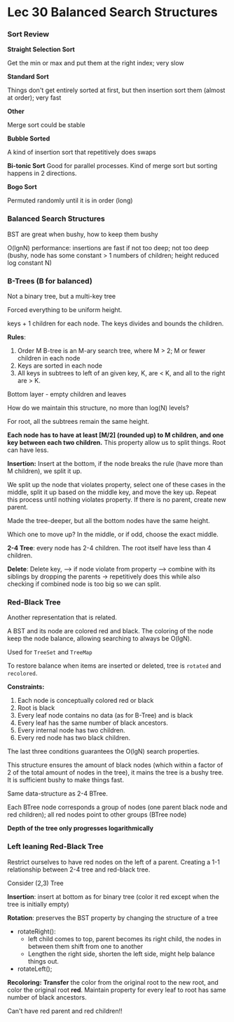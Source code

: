 # Lec 30 Balanced Search Structures

### Sort Review

**Straight Selection Sort**

Get the min or max and put them at the right index; very slow

**Standard Sort**

Things don't get entirely sorted at first, but then insertion sort them (almost at order); very fast

**Other**

Merge sort could be stable

**Bubble Sorted**

A kind of insertion sort that repetitively does swaps

**Bi-tonic Sort**
Good for parallel processes. Kind of merge sort but sorting happens in 2 directions.

**Bogo Sort**

Permuted randomly until it is in order (long)

 ### Balanced Search Structures

BST are great when bushy, how to keep them bushy

O(lgnN) performance: insertions are fast if not too deep; not too deep (bushy, node has some constant > 1 numbers of children; height reduced log constant N)

### B-Trees (B for balanced)

Not a binary tree, but a multi-key tree

Forced everything to be uniform height.

keys + 1 children for each node. The keys divides and bounds the children.

**Rules**:

1. Order M B-tree is an M-ary search tree, where M > 2; M or fewer children in each node
2. Keys are sorted in each node
3. All keys in subtrees to left of an given key, K, are < K, and all to the right are > K.

Bottom layer - empty children and leaves

How do we maintain this structure, no more than log(N) levels?



For root, all the subtrees remain the same height.

**Each node has to have at least [M/2] (rounded up) to M children, and one key between each two children.** This property allow us to split things.
Root can have less. 



**Insertion:** Insert at the bottom, if the node breaks the rule (have more than M children), we split it up.

We split up the node that violates property, select one of these cases in the middle, split it up based on the middle key, and move the key up. Repeat this process until nothing violates property. If there is no parent, create new parent.

Made the tree-deeper, but all the bottom nodes have the same height.





Which one to move up? In the middle, or if odd, choose the exact middle.



**2-4 Tree**: every node has 2-4 children. The root itself have less than 4 children.



**Delete**: Delete key, --> if node violate from property --> combine with its siblings by dropping the parents -> repetitively does this while also checking if combined node is too big so we can split.

 

### Red-Black Tree

Another representation that is related.

A BST and its node are colored red and black. The coloring of the node keep the node balance, allowing searching to always be O(lgN).

Used for `TreeSet` and `TreeMap`

To restore balance when items are inserted or deleted, tree is `rotated` and `recolored`.

**Constraints:**

1. Each node is conceptually colored red or black
2. Root is black
3. Every leaf node contains no data (as for B-Tree) and is black
4. Every leaf has the same number of black ancestors.
5. Every internal node has two children.
6. Every red node has two black children.

The last three conditions guarantees the O(lgN) search properties.

This structure ensures the amount of black nodes (which within a factor of 2 of the total amount of nodes in the tree), it mains the tree is a bushy tree. It is sufficient bushy to make things fast.

Same data-structure as 2-4 BTree.

Each BTree node corresponds a group of nodes (one parent black node and red children); all red nodes point to other groups (BTree node)



**Depth of the tree only progresses logarithmically**



### Left leaning Red-Black Tree

 Restrict ourselves to have red nodes on the left of a parent. Creating a 1-1 relationship between 2-4 tree and red-black tree.



Consider (2,3) Tree

**Insertion**: insert at bottom as for binary tree (color it red except when the tree is initially empty)

**Rotation**: preserves the BST property by changing the structure of a tree

* rotateRight():
  * left child comes to top, parent becomes its right child, the nodes in between them shift from one to another
  * Lengthen the right side, shorten the left side, might help balance things out.
* rotateLeft();



**Recoloring:** **Transfer** the color from the original root to the new root, and color the original root **red**. Maintain property for every leaf to root has same number of black ancestors.



Can't have red parent and red children!!